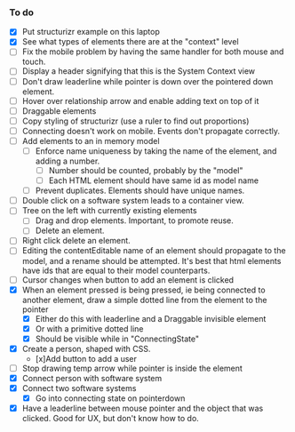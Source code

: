 ### To do
- [x] Put structurizr example on this laptop
- [x] See what types of elements there are at the "context" level
- [ ] Fix the mobile problem by having the same handler for both mouse and touch.
- [ ] Display a header signifying that this is the System Context view
- [ ] Don't draw leaderline while pointer is down over the pointered down element.
- [ ] Hover over relationship arrow and enable adding text on top of it
- [ ] Draggable elements
- [ ] Copy styling of structurizr (use a ruler to find out proportions)
- [ ] Connecting doesn't work on mobile. Events don't propagate correctly.
- [ ] Add elements to an in memory model
	- [ ] Enforce name uniqueness by taking the name of the element, and adding a number.
		- [ ] Number should be counted, probably by the "model"
		- [ ] Each HTML element should have same id as model name 
	- [ ] Prevent duplicates. Elements should have unique names.
- [ ] Double click on a software system leads to a container view.
- [ ] Tree on the left with currently existing elements
	- [ ] Drag and drop elements. Important, to promote reuse.
	- [ ] Delete an element.
- [ ] Right click delete an element.
- [ ] Editing the contentEditable name of an element should propagate to the model, and a rename should be attempted. It's best that html elements have ids that are equal to their model counterparts.
- [ ] Cursor changes when button to add an element is clicked
- [x] When an element pressed is being pressed, ie being connected to another element, draw a simple dotted line from the element to the pointer
	- [x] Either do this with leaderline and a Draggable invisible element
	- [x] Or with a primitive dotted line
	- [x] Should be visible while in "ConnectingState"
- [x] Create a person, shaped with CSS.
	- [x]Add button to add a user
- [ ] Stop drawing temp arrow while pointer is inside the element 
- [x] Connect person with software system
- [x] Connect two software systems
    - [x] Go into connecting state on pointerdown
- [x] Have a leaderline between mouse pointer and the object that was clicked. Good for UX, but don't know how to do.
